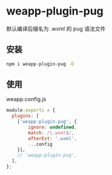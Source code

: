 # weapp-plugin-pug

默认编译后缀名为 .wxml 的 pug 语法文件

## 安装 

```bash
npm i weapp-plugin-pug -D
```

## 使用
weapp.config.js

```js
module.exports = {
  plugins: [
    ['weapp-plugin-pug', {
        ignore: undefined,
        match: /\.wxml$/,
        afterExt: '.wxml',
        ...config
    }]，
    // 'weapp-plugin-pug',
  ],
};
```